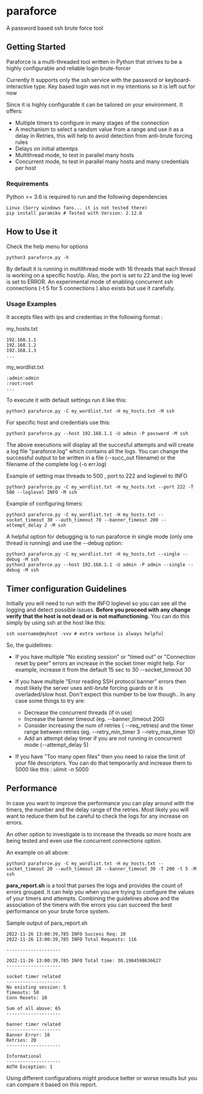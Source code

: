 # paraforce
A password based ssh brute force tool

## Getting Started
Paraforce is a multi-threaded tool written in Python that strives to be a highly configurable and reliable login brute-forcer

Currently It supports only the ssh service with the password or keyboard-interactive type.  Key based login was not in my intentions so it is left out for now

Since it is highly configurable it can be tailored on your environment. It offers:
- Multiple timers to configure in many stages of the connection
- A mechanism to select a random value from a range and use it as a delay in Retries, this will help to avoid detection from anti-brute forcing rules
- Delays on initial attemtps
- Multithread mode, to test in parallel many hosts
- Concurrent mode, to test in parallel many hosts and many credentials per host

### Requirements
Python >= 3.6 is required to run and the following dependencies
```
Linux (Sorry windows fans... it is not tested there)
pip install paramiko # Tested with Version: 2.12.0
```

## How to Use it

Check the help menu for options
```
python3 paraforce.py -h
```

By default it is running in multithread mode with 16 threads that each thread is working on a specific host/ip. Also, the port is set to 22 and the log level is set to ERROR.
An experimental mode of enabling concurrent ssh connections (-t 5 for 5 connections ) also exists but use it carefully.

### Usage Examples
It accepts files with ips and credentias in the following format :

my_hosts.txt
```
192.168.1.1
192.168.1.2
192.168.1.3
...
```
my_wordlist.txt
```
:admin:admin
:root:root
...
```
To execute it with default settings run it like this:
```
python3 paraforce.py -C my_wordlist.txt -H my_hosts.txt -M ssh
```
For specific host and credentials use this:
```
python3 paraforce.py --host 192.168.1.1 -U admin -P password -M ssh
```
The above executions will display all the succesful attempts and will create a log file "paraforce.log" which contains all the logs. You can change the successful output to be written in a file (--succ_out filename) or the filename of the complete log (-o err.log)

Example of setting max threads to 500 , port to 222 and loglevel to INFO
```
python3 paraforce.py -C my_wordlist.txt -H my_hosts.txt --port 222 -T 500 --loglevel INFO -M ssh
```
Example of configuring timers:
```
python3 paraforce.py -C my_wordlist.txt -H my_hosts.txt --socket_timeout 30 --auth_timeout 70 --banner_timeout 200 --attempt_delay 2 -M ssh
```

A helpful option for debugging is to run paraforce in single mode (only one thread is running) and use the --debug option:
```
python3 paraforce.py -C my_wordlist.txt -H my_hosts.txt --single --debug -M ssh
python3 paraforce.py --host 192.168.1.1 -U admin -P admin --single --debug -M ssh
```

## Timer configuration Guidelines

Initially you will need to run with the INFO loglevel so you can see all the logging and detect possible issues. **Before you proceed with any change verify that the host is not dead or is not malfunctioning.** You can do this simply by using ssh at the host like this:

```
ssh username@myhost -vvv # extra verbose is always helpful
```

So, the guidelines:

- If you have multiple "No existing session" or "timed out" or "Connection reset by peer" errors an increase in the socket timer might help. For example, increase it from the default 15 sec to 30 --socket_timeout 30

- If you have multiple "Error reading SSH protocol banner" errors then most likely the server uses anti-brute forcing guards or it is overladed/slow host. Don't expect this number to be low though..
In any case some things to try are:
  - Decrease the concurrent threads (if in use)
  - Increase the banner timeout (eg. --banner_timeout 200)
  - Consider increasing the num of retries ( --req_retries) and the timer range between retries (eg. --retry_min_timer 3 --retry_max_timer 10)
  - Add an attempt delay timer if you are not running in concurrent mode (--attempt_delay 5)

- If you have "Too many open files" then you need to raise the limit of your file descriptors. You can do that temporarily and increase them to 5000 like this : ulimit -n 5000


## Performance

In case you want to improve the performance you can play around with the timers, the number and the delay range of the retries. Most likely you will want to reduce them but be careful to check  the logs for any increase on errors.

An other option to investigate is to increase the threads so more hosts are being tested and even use the concurrent connections option.

An example on all above:
```
python3 paraforce.py -C my_wordlist.txt -H my_hosts.txt --socket_timeout 20 --auth_timeout 20 --banner_timeout 30 -T 200 -t 5 -M ssh
```

**para_report.sh** is a tool that parses the logs and provides the count of errors grouped. It can help you when you are trying to configure the values of your timers and attempts.
Combining the guidelines above and the association of the timers with the errors you can succeed the best performance on your brute force system.

Sample output of para_report.sh
```
2022-11-26 13:00:39,785 INFO Success Req: 20
2022-11-26 13:00:39,785 INFO Total Requests: 116

--------------------

2022-11-26 13:00:39,785 INFO Total time: 30.1984598636627
--------------------

socket timer related
--------------------
No existing session: 5
Timeouts: 50
Conn Resets: 10

Sum of all above: 65
--------------------

banner timer related
--------------------
Banner Error: 10
Retries: 20
--------------------

Informational
--------------------
AUTH Exception: 1
```

Using different configurations might produce better or worse results but you can compare it based on this report.
